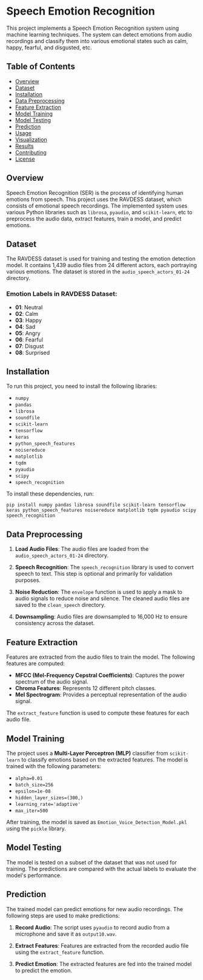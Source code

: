 # Speech Emotion Recognition

This project implements a Speech Emotion Recognition system using machine learning techniques. The system can detect emotions from audio recordings and classify them into various emotional states such as calm, happy, fearful, and disgusted, etc.

## Table of Contents

- [Overview](#overview)
- [Dataset](#dataset)
- [Installation](#installation)
- [Data Preprocessing](#data-preprocessing)
- [Feature Extraction](#feature-extraction)
- [Model Training](#model-training)
- [Model Testing](#model-testing)
- [Prediction](#prediction)
- [Usage](#usage)
- [Visualization](#visualization)
- [Results](#results)
- [Contributing](#contributing)
- [License](#license)

## Overview

Speech Emotion Recognition (SER) is the process of identifying human emotions from speech. This project uses the RAVDESS dataset, which consists of emotional speech recordings. The implemented system uses various Python libraries such as `librosa`, `pyaudio`, and `scikit-learn`, etc to preprocess the audio data, extract features, train a model, and predict emotions.

## Dataset

The RAVDESS dataset is used for training and testing the emotion detection model. It contains 1,439 audio files from 24 different actors, each portraying various emotions. The dataset is stored in the `audio_speech_actors_01-24` directory.

### Emotion Labels in RAVDESS Dataset:

- **01**: Neutral
- **02**: Calm
- **03**: Happy
- **04**: Sad
- **05**: Angry
- **06**: Fearful
- **07**: Disgust
- **08**: Surprised

## Installation

To run this project, you need to install the following libraries:

- `numpy`
- `pandas`
- `librosa`
- `soundfile`
- `scikit-learn`
- `tensorflow`
- `keras`
- `python_speech_features`
- `noisereduce`
- `matplotlib`
- `tqdm`
- `pyaudio`
- `scipy`
- `speech_recognition`

To install these dependencies, run:

```
pip install numpy pandas librosa soundfile scikit-learn tensorflow keras python_speech_features noisereduce matplotlib tqdm pyaudio scipy speech_recognition
```

## Data Preprocessing

1. **Load Audio Files**: The audio files are loaded from the `audio_speech_actors_01-24` directory.

2. **Speech Recognition**: The `speech_recognition` library is used to convert speech to text. This step is optional and primarily for validation purposes.

3. **Noise Reduction**: The `envelope` function is used to apply a mask to audio signals to reduce noise and silence. The cleaned audio files are saved to the `clean_speech` directory.

4. **Downsampling**: Audio files are downsampled to 16,000 Hz to ensure consistency across the dataset.

## Feature Extraction

Features are extracted from the audio files to train the model. The following features are computed:

- **MFCC (Mel-Frequency Cepstral Coefficients)**: Captures the power spectrum of the audio signal.
- **Chroma Features**: Represents 12 different pitch classes.
- **Mel Spectrogram**: Provides a perceptual representation of the audio signal.

The `extract_feature` function is used to compute these features for each audio file.

## Model Training

The project uses a **Multi-Layer Perceptron (MLP)** classifier from `scikit-learn` to classify emotions based on the extracted features. The model is trained with the following parameters:

- `alpha=0.01`
- `batch_size=256`
- `epsilon=1e-08`
- `hidden_layer_sizes=(300,)`
- `learning_rate='adaptive'`
- `max_iter=500`

After training, the model is saved as `Emotion_Voice_Detection_Model.pkl` using the `pickle` library.

## Model Testing

The model is tested on a subset of the dataset that was not used for training. The predictions are compared with the actual labels to evaluate the model's performance.

## Prediction

The trained model can predict emotions for new audio recordings. The following steps are used to make predictions:

1. **Record Audio**: The script uses `pyaudio` to record audio from a microphone and save it as `output10.wav`.

2. **Extract Features**: Features are extracted from the recorded audio file using the `extract_feature` function.

3. **Predict Emotion**: The extracted features are fed into the trained model to predict the emotion.


